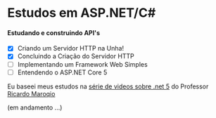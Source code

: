 # Estudos em ASP.NET/C#
#### Estudando e construindo API's

- [x] Criando um Servidor HTTP na Unha!
- [x] Concluindo a Criação do Servidor HTTP
- [ ] Implementando um Framework Web Simples
- [ ] Entendendo o ASP.NET Core 5

Eu baseei meus estudos na [série de videos sobre .net 5](https://www.youtube.com/playlist?list=PL0YuSuacUEWuN8xnvk2b5yW_koKbkHh_m) do Professor [Ricardo Maroqio](https://github.com/maroquio)
<p>(em andamento ...)</p>
